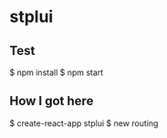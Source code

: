 # stplui

## Test

  $ npm install
  $ npm start


## 


## How I got here

  $ create-react-app stplui
  $ new routing
